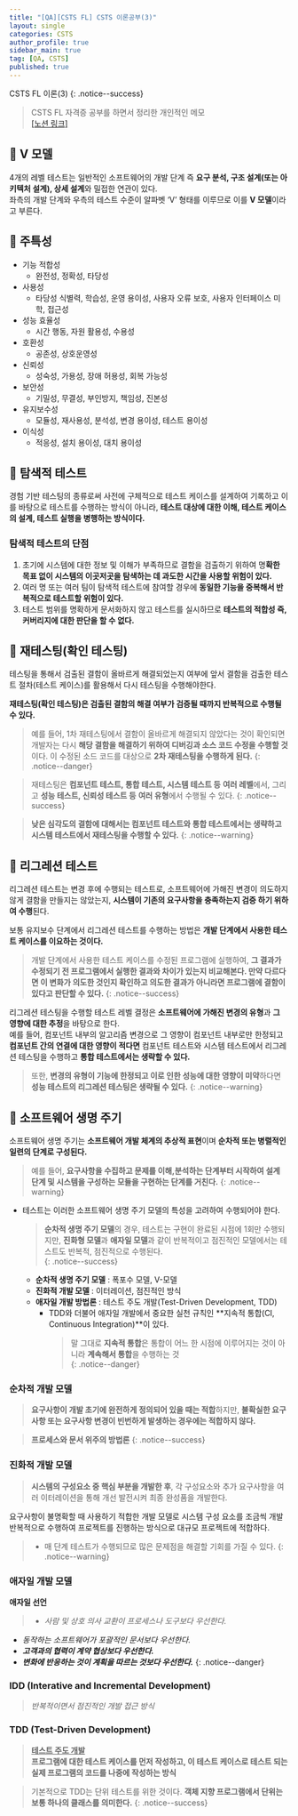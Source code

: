 ```yaml
---
title: "[QA][CSTS FL] CSTS 이론공부(3)"
layout: single
categories: CSTS
author_profile: true
sidebar_main: true
tag: [QA, CSTS]
published: true
---
```


CSTS FL 이론(3)
{: .notice--success}

> CSTS FL 자격증 공부를 하면서 정리한 개인적인 메모    
> [[노션 링크]](https://lelernrn.notion.site/QA-262ca40c46968129acc6c6603a9ff02b?source=copy_link)


## 📝 V 모델
4개의 레벨 테스트는 일반적인 소프트웨어의 개발 단계 즉 **요구 분석, 구조 설계(또는 아키텍처 설계), 상세 설계**와 밀접한 연관이 있다.   
좌측의 개발 단계와 우측의 테스트 수준이 알파벳 ‘V’ 형태를 이루므로 이를 **V 모델**이라고 부른다.




## 📝 주특성

- 기능 적합성
    - 완전성, 정확성, 타당성
- 사용성
    - 타당성 식별력, 학습성, 운영 용이성, 사용자 오류 보호, 사용자 인터페이스 미학, 접근성
- 성능 효율성
    - 시간 행동, 자원 활용성, 수용성
- 호환성
    - 공존성, 상호운영성
- 신뢰성
    - 성숙성, 가용성, 장애 허용성, 회복 가능성
- 보안성
    - 기밀성, 무결성, 부인방지, 책임성, 진본성
- 유지보수성
    - 모듈성, 재사용성, 분석성, 변경 용이성, 테스트 용이성
- 이식성
    - 적응성, 설치 용이성, 대치 용이성



## 📝 탐색적 테스트
경험 기반 테스팅의 종류로써 사전에 구체적으로 테스트 케이스를 설계하여 기록하고 이를 바탕으로 테스트를 수행하는 방식이 아니라, **테스트 대상에 대한 이해, 테스트 케이스의 설계, 테스트 실행을 병행하는 방식이다.**

### 탐색적 테스트의 단점

1. 초기에 시스템에 대한 정보 및 이해가 부족하므로 결함을 검출하기 위하여 명**확한 목표 없이 시스템의 이곳저곳을 탐색하는 데 과도한 시간을 사용할 위험이 있다.**
2. 여러 명 또는 여러 팀이 탐색적 테스트에 참여할 경우에 **동일한 기능을 중복해서 반복적으로 테스트할 위험이 있다.**
3. 테스트 범위를 명확하게 문서화하지 않고 테스트를 실시하므로 **테스트의 적합성 즉, 커버리지에 대한 판단을 할 수 없다.**



## 📝 재테스팅(확인 테스팅)
테스팅을 통해서 검출된 결함이 올바르게 해결되었는지 여부에 앞서 결함을 검출한 테스트 절차(테스트 케이스)를 활용해서 다시 테스팅을 수행해야한다.

**재테스팅(확인 테스팅)은 검출된 결함의 해결 여부가 검증될 때까지 반복적으로 수행될 수 있다.**

> 예를 들어, 1차 재테스팅에서 결함이 올바르게 해결되지 않았다는 것이 확인되면 개발자는 다시 **해당 결함을 해결하기 위하여 디버깅과 소스 코드 수정을 수행할 것**이다. 이 수정된 소드 코드를 대상으로 **2차 재테스팅을 수행하게 된다.**
{: .notice--danger}

> 재테스팅은 **컴포넌트 테스트, 통합 테스트, 시스템 테스트 등** **여러 레벨**에서, 그리고 **성능 테스트, 신뢰성 테스트 등** **여러 유형**에서 수행될 수 있다.
{: .notice--success}


> **낮은 심각도의 결함에 대해서는 컴포넌트 테스트와 통합 테스트에서는 생략하고 시스템 테스트에서 재테스팅을 수행할 수 있다.**
{: .notice--warning}



## 📝 리그레션 테스트
리그레션 테스트는 변경 후에 수행되는 테스트로, 소프트웨어에 가해진 변경이 의도하지 않게 결함을 만들지는 않았는지, **시스템이 기존의 요구사항을 충족하는지 검증 하기 위하여 수행**된다.

보통 유지보수 단계에서 리그레션 테스트를 수행하는 방법은 **개발 단계에서 사용한 테스트 케이스를 이요하는 것이다.**

> 개발 단계에서 사용한 테스트 케이스를 수정된 프로그램에 실행하여, **그 결과가 수정되기 전 프로그램에서 실행한 결과와 차이가 있는지 비교해본다. 만약 다르다면 이 변화가 의도한 것인지 확인하고 의도한 결과가 아니라면 프로그램에 결함이 있다고 판단할 수 있다.**
{: .notice--success}



리그레션 테스팅을 수행할 테스트 레벨 결정은 **소프트웨어에 가해진 변경의 유형**과 **그 영향에 대한 추정**을 바탕으로 한다.   
예를 들어, 컴포넌트 내부의 알고리즘 변경으로 그 영향이 컴포넌트 내부로만 한정되고 **컴포넌트 간의 연결에 대한 영향이 적다면** 컴포넌트 테스트와 시스템 테스트에서 리그레션 테스팅을 수행하고 **통합 테스트에서는 생략할 수 있다.**   

> 또한, **변경의 유형이 기능에 한정되고 이로 인한 성능에 대한 영향이 미약**하다면 **성능 테스트의 리그레션 테스팅은 생략될 수 있다.**
{: .notice--warning}



## 📝 소프트웨어 생명 주기
소프트웨어 생명 주기는 **소프트웨어 개발 체계의 추상적 표현**이며 **순차적 또는 병렬적인 일련의 단계로 구성된다.**

> 예를 들어, **요구사항을 수집하고 문제를 이해,분석하는 단계부터 시작하여 설계 단계 및 시스템을 구성하는 모듈을 구현하는 단계를 거친다.**
{: .notice--warning} 

- 테스트는 이러한 소프트웨어 생명 주기 모델의 특성을 고려하여 수행되어야 한다.

    > **순차적 생명 주기 모델**의 경우, 테스트는 구현이 완료된 시점에 1회만 수행되지만, **진화형 모델**과 **애자일 모델**과 같이 반복적이고 점진적인 모델에서는 테스트도 반복적, 점진적으로 수행된다.   
    {: .notice--success}

    - **순차적 생명 주기 모델** : 폭포수 모델, V-모델
    - **진화적 개발 모델** : 이터레이션, 점진적인 방식
    - **애자일 개발 방법론** : 테스트 주도 개발(Test-Driven Development, TDD)
        - TDD와 더불어 애자일 개발에서 중요한 실천 규칙인 **지속적 통합(CI, Continuous Integration)**이 있다.         
            > 말 그대로 **지속적 통합**은 통합이 어느 한 시점에 이루어지는 것이 아니라 **계속해서 통합**을 수행하는 것  
    {: .notice--danger}
    

### 순차적 개발 모델

> **요구사항이 개발 초기에 완전하게 정의되어 있을 때는 적합**하지만, **불확실한 요구사항 또는 요구사항 변경이 빈번하게 발생하는 경우에는 적합하지 않다.**
> 

> **프로세스와 문서 위주의 방법론**
{: .notice--success}

### 진화적 개발 모델

> **시스템의 구성요소 중 핵심 부분을 개발한 후**,  각 구성요소와 추가 요구사항을 여러 이터레이션을 통해 개선 발전시켜 최종 완성품을 개발한다.
> 


요구사항이 불명확할 때 사용하기 적합한 개발 모델로 시스템 구성 요소를 조금씩 개발 반복적으로 수행하여 프로젝트를 진행하는 방식으로 대규모 프로젝트에 적합하다.   
> - 매 단계 테스트가 수행되므로 많은 문제점을 해결할 기회를 가질 수 있다.
{: .notice--warning}

### 애자일 개발 모델


**애자일 선언**
> - *사람 및 상호 의사 교환이 프로세스나 도구보다 우선한다.*
- *동작하는 소프트웨어가 포괄적인 문서보다 우선한다.*
- ***고객과의 협력이 계약 협상보다 우선한다.***
- ***변화에 반응하는 것이 계획을 따르는 것보다 우선한다.***
{: .notice--danger}

### IDD (Interative and Incremental Development)

> *반복적이면서 점진적인 개발 접근 방식*
> 

### TDD (Test-Driven Development)

> **<u>테스트 주도 개발</u>**   
> **프로그램에 대한 테스트 케이스를 먼저 작성하고, 이 테스트 케이스로 테스트 되는 실제 프로그램의 코드를 나중에 작성하는 방식**

> 기본적으로 TDD는 단위 테스트를 위한 것이다.
**객체 지향 프로그램에서 단위는 보통 하나의 클래스를 의미한다.**
{: .notice--success}